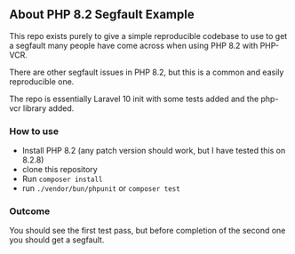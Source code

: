 ## About PHP 8.2 Segfault Example

This repo exists purely to give a simple reproducible codebase to use to get a segfault many people have come across when using PHP 8.2 with PHP-VCR.

There are other segfault issues in PHP 8.2, but this is a common and easily reproducible one.

The repo is essentially Laravel 10 init with some tests added and the php-vcr library added.

### How to use

- Install PHP 8.2 (any patch version should work, but I have tested this on 8.2.8)
- clone this repository
- Run `composer install`
- run `./vendor/bun/phpunit` or `composer test`

### Outcome

You should see the first test pass, but before completion of the second one you should get a segfault.
